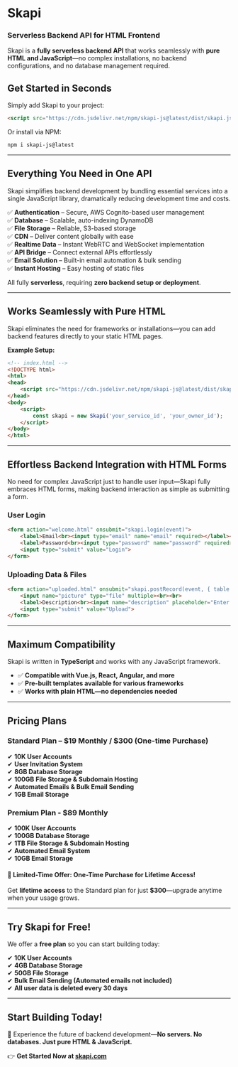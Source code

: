 # **Skapi**  
### **Serverless Backend API for HTML Frontend**  

Skapi is a **fully serverless backend API** that works seamlessly with **pure HTML and JavaScript**—no complex installations, no backend configurations, and no database management required.  

## **Get Started in Seconds**  

Simply add Skapi to your project:  

```html
<script src="https://cdn.jsdelivr.net/npm/skapi-js@latest/dist/skapi.js"></script>
```

Or install via NPM:  

```bash
npm i skapi-js@latest
```

---

## **Everything You Need in One API**  

Skapi simplifies backend development by bundling essential services into a single JavaScript library, dramatically reducing development time and costs.  

✅ **Authentication** – Secure, AWS Cognito-based user management  
✅ **Database** – Scalable, auto-indexing DynamoDB  
✅ **File Storage** – Reliable, S3-based storage  
✅ **CDN** – Deliver content globally with ease  
✅ **Realtime Data** – Instant WebRTC and WebSocket implementation  
✅ **API Bridge** – Connect external APIs effortlessly  
✅ **Email Solution** – Built-in email automation & bulk sending  
✅ **Instant Hosting** – Easy hosting of static files  

All fully **serverless**, requiring **zero backend setup or deployment**.  

---

## **Works Seamlessly with Pure HTML**  

Skapi eliminates the need for frameworks or installations—you can add backend features directly to your static HTML pages.  

**Example Setup:**  

```html
<!-- index.html -->
<!DOCTYPE html>
<html>
<head>
    <script src="https://cdn.jsdelivr.net/npm/skapi-js@latest/dist/skapi.js"></script>
</head>
<body>
    <script>
        const skapi = new Skapi('your_service_id', 'your_owner_id');
    </script>
</body>
</html>
```

---

## **Effortless Backend Integration with HTML Forms**  

No need for complex JavaScript just to handle user input—Skapi fully embraces HTML forms, making backend interaction as simple as submitting a form.  

### **User Login**  

```html
<form action="welcome.html" onsubmit="skapi.login(event)">
    <label>Email<br><input type="email" name="email" required></label><br><br>
    <label>Password<br><input type="password" name="password" required></label><br><br>
    <input type="submit" value="Login">
</form>
```

### **Uploading Data & Files**  

```html
<form action="uploaded.html" onsubmit="skapi.postRecord(event, { table: 'my_photos' })">
    <input name="picture" type="file" multiple><br><br>
    <label>Description<br><input name="description" placeholder="Enter description"></label><br><br>
    <input type="submit" value="Upload">
</form>
```

---

## **Maximum Compatibility**  

Skapi is written in **TypeScript** and works with any JavaScript framework.  

- ✅ **Compatible with Vue.js, React, Angular, and more**  
- ✅ **Pre-built templates available for various frameworks**  
- ✅ **Works with plain HTML—no dependencies needed**  

---

## **Pricing Plans**  

### **Standard Plan** – $19 Monthly / $300 (One-time Purchase)  
✔ **10K User Accounts**  
✔ **User Invitation System**  
✔ **8GB Database Storage**  
✔ **100GB File Storage & Subdomain Hosting**  
✔ **Automated Emails & Bulk Email Sending**  
✔ **1GB Email Storage**  

### **Premium Plan** - $89 Monthly  
✔ **100K User Accounts**  
✔ **100GB Database Storage**  
✔ **1TB File Storage & Subdomain Hosting**  
✔ **Automated Email System**  
✔ **10GB Email Storage**  

#### **🚀 Limited-Time Offer: One-Time Purchase for Lifetime Access!**  
Get **lifetime access** to the Standard plan for just **$300**—upgrade anytime when your usage grows.  

---

## **Try Skapi for Free!**  

We offer a **free plan** so you can start building today:  

✔ **10K User Accounts**  
✔ **4GB Database Storage**  
✔ **50GB File Storage**  
✔ **Bulk Email Sending (Automated emails not included)**  
✔ **All user data is deleted every 30 days**  

---

## **Start Building Today!**  
🚀 Experience the future of backend development—**No servers. No databases. Just pure HTML & JavaScript.**  

👉 **Get Started Now at [skapi.com](https://skapi.com)**  
